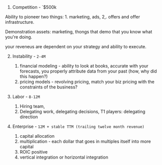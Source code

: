 1. Competition - `$500k

Ability to pioneer two things: 1. marketing, ads, 2,. offers and offer infrastructure.

Demonstration assets: marketing, thongs that demo that you know what you're doing.

your reveneus are dependent on your strategy and ability to execute.


2. Instability - `2-4M`

	1. financial modeling - ability to look at books, accurate with your forecasts, you properly attribute data from your past (how, why did this happen?)
	2. pricing models - revolving pricing, match your biz pricing with the constraints of the business?

2. Labor - `8-12M`
	1. Hiring team, 
	2. Delegating work, delegating decisions, T1 players: delegating direction
3. Enterprise - `12M + stable TTM (trailing twelve month revenue)`
	1. capital allocation
	2. multiplication - each dollar that goes in multiples itself into more capital
	3. ROIC positive
	4. vertical integration or horizontal integration